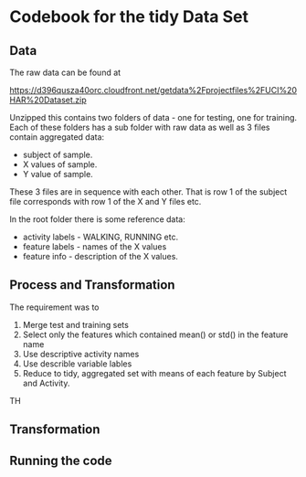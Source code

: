 # Codebook for the tidy Data Set 

## Data

The raw data can be found at 

https://d396qusza40orc.cloudfront.net/getdata%2Fprojectfiles%2FUCI%20HAR%20Dataset.zip

Unzipped this contains two folders of data - one for testing, one for training. Each of these folders has a sub folder with raw data as well as 3 files contain aggregated data: 

* subject of sample.
* X values of sample.
* Y value of sample.

These 3 files are in sequence with each other. That is row 1 of the subject file corresponds with row 1 of the X and Y files etc.

In the root folder there is some reference data:

* activity labels - WALKING, RUNNING etc.
* feature labels - names of the X values
* feature info - description of the X values.

## Process and Transformation
The requirement was to 
1. Merge test and training sets
2. Select only the features which contained mean() or std() in the feature name
3. Use descriptive activity names
4. Use describle variable lables
5. Reduce to tidy, aggregated set with means of each feature by Subject and Activity.

TH


## Transformation 

## Running the code